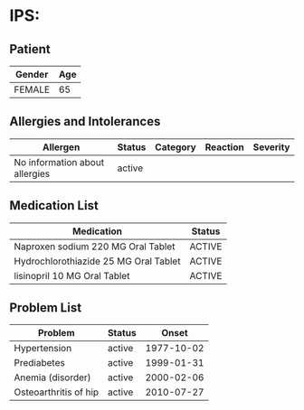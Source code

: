 # IPS:

## Patient

|Gender|Age|
|---|---|
|FEMALE|65|

## Allergies and Intolerances

|Allergen|Status|Category|Reaction|Severity|
|---|---|---|---|---|
|No information about allergies|active||||

## Medication List

|Medication|Status|
|---|---|
|Naproxen sodium 220 MG Oral Tablet|ACTIVE|
|Hydrochlorothiazide 25 MG Oral Tablet|ACTIVE|
|lisinopril 10 MG Oral Tablet|ACTIVE|

## Problem List

|Problem|Status|Onset|
|---|---|---|
|Hypertension|active|1977-10-02|
|Prediabetes|active|1999-01-31|
|Anemia (disorder)|active|2000-02-06|
|Osteoarthritis of hip|active|2010-07-27|
